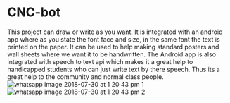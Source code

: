 # CNC-bot
This project can draw or write as you want. It is integrated with an android app where as you state the font face and size, in the same font the text is printed on the paper. It can be used to help making standard posters and wall sheets where we want it to be handwritten. The Android app is also integrated with speech to text api which makes it a great help to handicapped students who can just write text by there speech. Thus its a great help to the community and normal class people.
![whatsapp image 2018-07-30 at 1 20 43 pm 1](https://user-images.githubusercontent.com/37550379/43384664-512c8c6c-93fc-11e8-93fe-9c3425f9a73e.jpeg)
![whatsapp image 2018-07-30 at 1 20 43 pm 2](https://user-images.githubusercontent.com/37550379/43384766-9b07c89c-93fc-11e8-9135-3f710cfbf8f8.jpeg)

